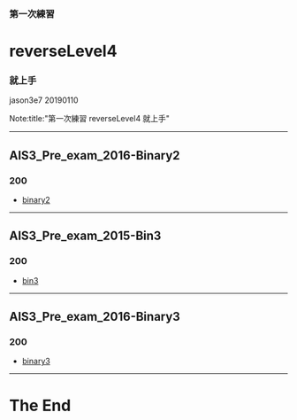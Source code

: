 ### 第一次練習
# reverseLevel4
### 就上手

jason3e7 20190110

Note:title:"第一次練習 reverseLevel4 就上手"

---

## AIS3_Pre_exam_2016-Binary2
### 200

* [binary2](reverseLevel4/file/binary2)

---

## AIS3_Pre_exam_2015-Bin3
### 200

* [bin3](reverseLevel4/file/bin3)

---

## AIS3_Pre_exam_2016-Binary3
### 200

* [binary3](reverseLevel4/file/binary3)

---

# The End